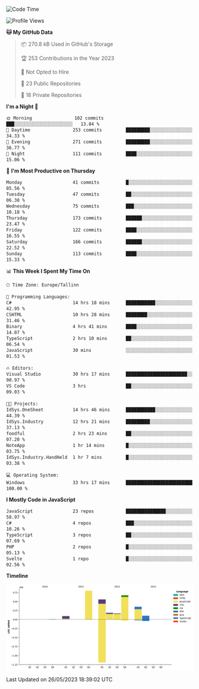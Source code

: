 <!--START_SECTION:waka-->
![Code Time](http://img.shields.io/badge/Code%20Time-133%20hrs%2032%20mins-blue)

![Profile Views](http://img.shields.io/badge/Profile%20Views-1-blue)

**🐱 My GitHub Data** 

> 📦 270.8 kB Used in GitHub's Storage 
 > 
> 🏆 253 Contributions in the Year 2023
 > 
> 🚫 Not Opted to Hire
 > 
> 📜 23 Public Repositories 
 > 
> 🔑 18 Private Repositories 
 > 
**I'm a Night 🦉** 

```text
🌞 Morning                102 commits         ███░░░░░░░░░░░░░░░░░░░░░░   13.84 % 
🌆 Daytime                253 commits         █████████░░░░░░░░░░░░░░░░   34.33 % 
🌃 Evening                271 commits         █████████░░░░░░░░░░░░░░░░   36.77 % 
🌙 Night                  111 commits         ████░░░░░░░░░░░░░░░░░░░░░   15.06 % 
```
📅 **I'm Most Productive on Thursday** 

```text
Monday                   41 commits          █░░░░░░░░░░░░░░░░░░░░░░░░   05.56 % 
Tuesday                  47 commits          ██░░░░░░░░░░░░░░░░░░░░░░░   06.38 % 
Wednesday                75 commits          ███░░░░░░░░░░░░░░░░░░░░░░   10.18 % 
Thursday                 173 commits         ██████░░░░░░░░░░░░░░░░░░░   23.47 % 
Friday                   122 commits         ████░░░░░░░░░░░░░░░░░░░░░   16.55 % 
Saturday                 166 commits         ██████░░░░░░░░░░░░░░░░░░░   22.52 % 
Sunday                   113 commits         ████░░░░░░░░░░░░░░░░░░░░░   15.33 % 
```


📊 **This Week I Spent My Time On** 

```text
🕑︎ Time Zone: Europe/Tallinn

💬 Programming Languages: 
C#                       14 hrs 18 mins      ███████████░░░░░░░░░░░░░░   42.95 % 
CSHTML                   10 hrs 28 mins      ████████░░░░░░░░░░░░░░░░░   31.46 % 
Binary                   4 hrs 41 mins       ████░░░░░░░░░░░░░░░░░░░░░   14.07 % 
TypeScript               2 hrs 10 mins       ██░░░░░░░░░░░░░░░░░░░░░░░   06.54 % 
JavaScript               30 mins             ░░░░░░░░░░░░░░░░░░░░░░░░░   01.53 % 

🔥 Editors: 
Visual Studio            30 hrs 17 mins      ███████████████████████░░   90.97 % 
VS Code                  3 hrs               ██░░░░░░░░░░░░░░░░░░░░░░░   09.03 % 

🐱‍💻 Projects: 
IdSys.OneSheet           14 hrs 46 mins      ███████████░░░░░░░░░░░░░░   44.39 % 
IdSys.Industry           12 hrs 21 mins      █████████░░░░░░░░░░░░░░░░   37.13 % 
foodful                  2 hrs 23 mins       ██░░░░░░░░░░░░░░░░░░░░░░░   07.20 % 
NoteApp                  1 hr 14 mins        █░░░░░░░░░░░░░░░░░░░░░░░░   03.75 % 
IdSys.Industry.HandHeld  1 hr 7 mins         █░░░░░░░░░░░░░░░░░░░░░░░░   03.38 % 

💻 Operating System: 
Windows                  33 hrs 17 mins      █████████████████████████   100.00 % 
```

**I Mostly Code in JavaScript** 

```text
JavaScript               23 repos            ███████████████░░░░░░░░░░   58.97 % 
C#                       4 repos             ███░░░░░░░░░░░░░░░░░░░░░░   10.26 % 
TypeScript               3 repos             ██░░░░░░░░░░░░░░░░░░░░░░░   07.69 % 
PHP                      2 repos             █░░░░░░░░░░░░░░░░░░░░░░░░   05.13 % 
Svelte                   1 repo              █░░░░░░░░░░░░░░░░░░░░░░░░   02.56 % 
```



**Timeline**

![Lines of Code chart](https://raw.githubusercontent.com/Piilu/Piilu/main/assets/bar_graph.png)


 Last Updated on 26/05/2023 18:39:02 UTC
<!--END_SECTION:waka-->